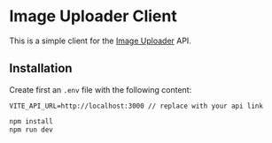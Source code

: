 # Image Uploader Client

This is a simple client for the [Image Uploader](https://github.com/bashlor/image-uploader-api) API.

## Installation

Create first an `.env` file with the following content:
```
VITE_API_URL=http://localhost:3000 // replace with your api link
```

```bash
npm install
npm run dev
```